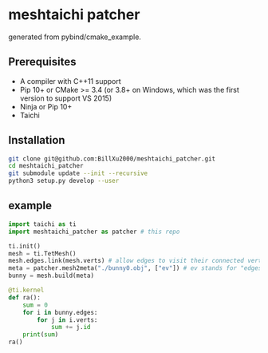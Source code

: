 # meshtaichi patcher

generated from pybind/cmake_example.

## Prerequisites

* A compiler with C++11 support
* Pip 10+ or CMake >= 3.4 (or 3.8+ on Windows, which was the first version to support VS 2015)
* Ninja or Pip 10+
* Taichi


## Installation

```bash
git clone git@github.com:BillXu2000/meshtaichi_patcher.git
cd meshtaichi_patcher
git submodule update --init --recursive
python3 setup.py develop --user
```

## example

```python
import taichi as ti
import meshtaichi_patcher as patcher # this repo

ti.init()
mesh = ti.TetMesh()
mesh.edges.link(mesh.verts) # allow edges to visit their connected vertices
meta = patcher.mesh2meta("./bunny0.obj", ["ev"]) # ev stands for "edges.link(verts)"
bunny = mesh.build(meta)

@ti.kernel
def ra():
    sum = 0
    for i in bunny.edges:
        for j in i.verts:
            sum += j.id
    print(sum)
ra()
```